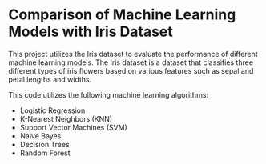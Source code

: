 # Comparison of Machine Learning Models with Iris Dataset

This project utilizes the Iris dataset to evaluate the performance of different machine learning models. 
The Iris dataset is a dataset that classifies three different types of iris flowers based on various features such as sepal and petal lengths and widths.

This code utilizes the following machine learning algorithms:

- Logistic Regression
- K-Nearest Neighbors (KNN)
- Support Vector Machines (SVM)
- Naive Bayes
- Decision Trees
- Random Forest
